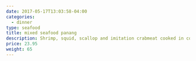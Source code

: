 ```yaml
---
date: 2017-05-17T13:03:58-04:00
categories:
  - dinner
type: seafood
title: mixed seafood panang
description: Shrimp, squid, scallop and imitation crabmeat cooked in coconut Panang curry.
price: 23.95
weight: 65
---
```

